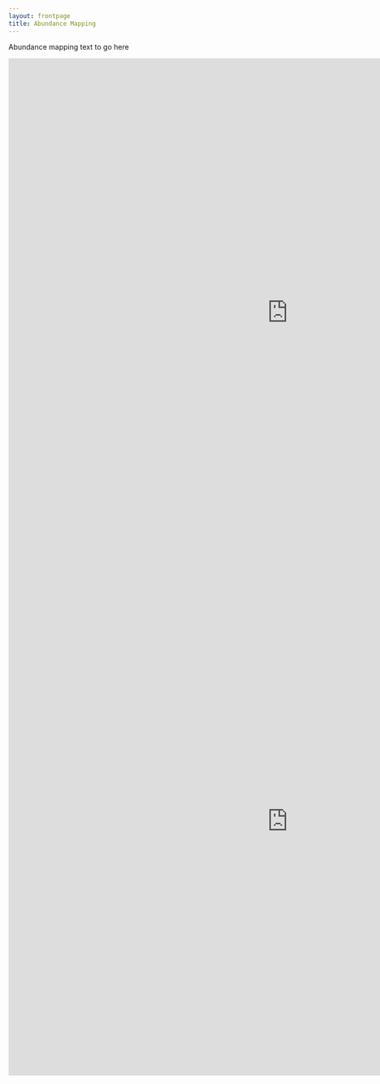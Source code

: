 ```yaml
---
layout: frontpage
title: Abundance Mapping
---
```


Abundance mapping text to go here


<html>
<iframe src="http://90.246.197.78:3838/AbundanceBench" width="1100px" height="1000px" frameborder="0"></iframe>
</html>

<html>
<iframe src="http://90.246.197.78:3838/ResistanceBench" width="1100px" height="1000px" frameborder="0"></iframe>
</html>

